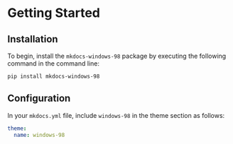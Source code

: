 # Getting Started

## Installation

To begin, install the `mkdocs-windows-98` package by executing the following command in the command line:

```sh
pip install mkdocs-windows-98
```

## Configuration

In your `mkdocs.yml` file, include `windows-98` in the theme section as follows:

```yaml
theme:
  name: windows-98
```
